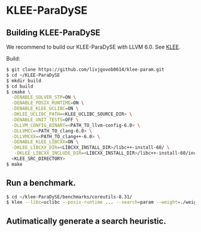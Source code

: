 # KLEE-ParaDySE

## Building KLEE-ParaDySE 
We recommend to build our KLEE-ParaDySE with LLVM 6.0.
See [KLEE][klee].

Build:
```sh
$ git clone https://github.com/livjgovob0614/klee-param.git
$ cd ~/KLEE-ParaDySE
$ mkdir build
$ cd build
$ cmake \
  -DENABLE_SOLVER_STP=ON \
  -DENABLE_POSIX_RUNTIME=ON \
  -DENABLE_KLEE_UCLIBC=ON \
  -DKLEE_UCLIBC_PATH=<KLEE_UCLIBC_SOURCE_DIR> \
  -DENABLE_UNIT_TESTS=OFF \
  -DLLVM_CONFIG_BINARY=<PATH_TO_llvm-config-6.0> \
  -DLLVMCC=<PATH_TO_clang-6.0> \
  -DLLVMCXX=<PATH_TO_clang++-6.0> \
  -DENABLE_KLEE_LIBCXX=ON \
  -DKLEE_LIBCXX_DIR=<LIBCXX_INSTALL_DIR>/libc++-install-60/ \
   -DKLEE_LIBCXX_INCLUDE_DIR=<LIBCXX_INSTALL_DIR>/libc++-install-60/include/c++/v1/ \
  <KLEE_SRC_DIRECTORY>
$ make
```

## Run a benchmark. 
```sh
$ cd ~/klee-ParaDySE/benchmarks/coreutils-8.31/
$ klee --libc=uclibc --posix-runtime ... --search=param --weight=./weight/ls.w ls.bc ..
``` 


## Autimatically generate a search heuristic.


	
[klee]:https://klee.github.io/build-llvm60/
